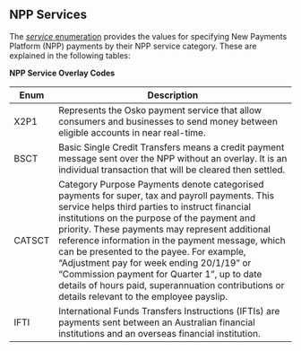## NPP Services



The [_service_ enumeration](#cdr-banking-api_schemas_tocSnpppaymentservice) provides the values for specifying New Payments Platform (NPP) payments by their NPP service category. These are explained in the following tables:

**NPP Service Overlay Codes**

|Enum|Description|
|----|-----------|
|X2P1|Represents the Osko payment service that allow consumers and businesses to send money between eligible accounts in near real-time.|
|BSCT| Basic Single Credit Transfers means a credit payment message sent over the NPP without an overlay. It is an individual transaction that will be cleared then settled. |
|CATSCT| Category Purpose Payments denote categorised payments for super, tax and payroll payments. This service helps third parties to instruct financial institutions on the purpose of the payment and priority. These payments may represent additional reference information in the payment message, which can be presented to the payee. For example, “Adjustment pay for week ending 20/1/19” or “Commission payment for Quarter 1”, up to date details of hours paid, superannuation contributions or details relevant to the employee payslip. |
|IFTI| International Funds Transfers Instructions (IFTIs) are payments sent between an Australian financial institutions and an overseas financial institution. |
